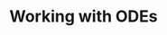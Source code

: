 # Working with ODEs

<!--
```@autodocs
Modules = [StructuralIdentifiability]
Pages   = ["ODE.jl", "submodels.jl"]
```
-->
